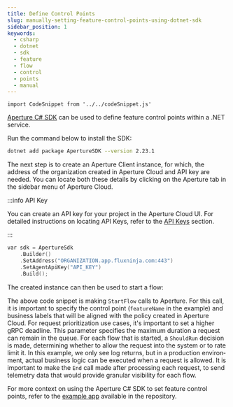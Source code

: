 ```yaml
---
title: Define Control Points
slug: manually-setting-feature-control-points-using-dotnet-sdk
sidebar_position: 1
keywords:
  - csharp
  - dotnet
  - sdk
  - feature
  - flow
  - control
  - points
  - manual
---
```


```mdx-code-block
import CodeSnippet from '../../codeSnippet.js'
```

[Aperture C# SDK](https://www.nuget.org/packages/ApertureSDK/) can be used to
define feature control points within a .NET service.

Run the command below to install the SDK:

```bash
dotnet add package ApertureSDK --version 2.23.1
```

The next step is to create an Aperture Client instance, for which, the address
of the organization created in Aperture Cloud and API key are needed. You can
locate both these details by clicking on the Aperture tab in the sidebar menu of
Aperture Cloud.

:::info API Key

You can create an API key for your project in the Aperture Cloud UI. For
detailed instructions on locating API Keys, refer to the [API Keys][api-keys]
section.

:::

```cpp
var sdk = ApertureSdk
    .Builder()
    .SetAddress("ORGANIZATION.app.fluxninja.com:443")
    .SetAgentApiKey("API_KEY")
    .Build();
```

The created instance can then be used to start a flow:

<CodeSnippet lang="cs" snippetName="handleRequest" highlightLanguage="cpp"/>

The above code snippet is making `StartFlow` calls to Aperture. For this call,
it is important to specify the control point (`featureName` in the example) and
business labels that will be aligned with the policy created in Aperture Cloud.
For request prioritization use cases, it's important to set a higher gRPC
deadline. This parameter specifies the maximum duration a request can remain in
the queue. For each flow that is started, a `ShouldRun` decision is made,
determining whether to allow the request into the system or to rate limit it. In
this example, we only see log returns, but in a production environment, actual
business logic can be executed when a request is allowed. It is important to
make the `End` call made after processing each request, to send telemetry data
that would provide granular visibility for each flow.

For more context on using the Aperture C# SDK to set feature control points,
refer to the [example app][example] available in the repository.

[example]: https://github.com/fluxninja/aperture-csharp/tree/main/Examples
[api-keys]: /reference/cloud-ui/api-keys.md
